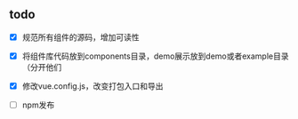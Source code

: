 ## todo

- [x] 规范所有组件的源码，增加可读性
- [x] 将组件库代码放到components目录，demo展示放到demo或者example目录（分开他们
- [x] 修改vue.config.js，改变打包入口和导出
- [ ] npm发布

